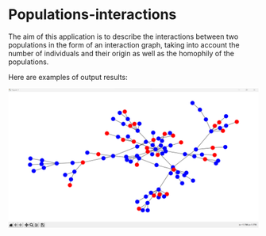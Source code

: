 # Populations-interactions

The aim of this application is to describe the interactions between two populations in the form of an interaction graph, taking into account the number of individuals and their origin as well as the homophily of the populations.

Here are examples of output results:

  ![Example of result](/images/example.png)
